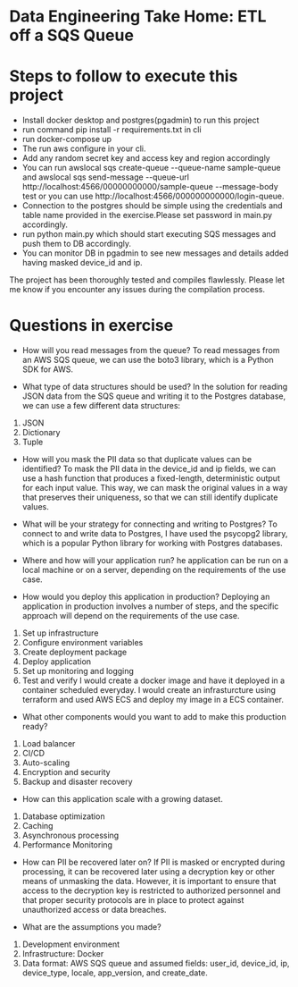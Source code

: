 # Data Engineering Take Home: ETL off a SQS Queue

# Steps to follow to execute this project
- Install docker desktop and postgres(pgadmin) to run this project
- run command pip install -r requirements.txt in cli
- run docker-compose up
- The run aws configure in your cli. 
- Add any random secret key and access key and region accordingly
- You can run awslocal sqs create-queue --queue-name sample-queue and awslocal sqs send-message --queue-url http://localhost:4566/00000000000/sample-queue --message-body test or you can use http://localhost:4566/000000000000/login-queue.
- Connection to the postgres should be simple using the credentials and table name provided in the exercise.Please set password in main.py accordingly.
- run python main.py which should start executing SQS messages and push them to DB accordingly.
- You can monitor DB in pgadmin to see new messages and details added having masked device_id and ip.

The project has been thoroughly tested and compiles flawlessly. Please let me know if you encounter any issues during the compilation process.

# Questions in exercise

- How will you read messages from the queue?
To read messages from an AWS SQS queue, we can use the boto3 library, which is a Python SDK for AWS. 

- What type of data structures should be used?
In the solution for reading JSON data from the SQS queue and writing it to the Postgres database, we can use a few different data structures:
1) JSON
2) Dictionary
3) Tuple

- How will you mask the PII data so that duplicate values can be identified?
To mask the PII data in the device_id and ip fields, we can use a hash function that produces a fixed-length, deterministic output for each input value. This way, we can mask the original values in a way that preserves their uniqueness, so that we can still identify duplicate values.

- What will be your strategy for connecting and writing to Postgres?
To connect to and write data to Postgres, I have used the psycopg2 library, which is a popular Python library for working with Postgres databases.

- Where and how will your application run?
he application can be run on a local machine or on a server, depending on the requirements of the use case. 

- How would you deploy this application in production?
Deploying an application in production involves a number of steps, and the specific approach will depend on the requirements of the use case. 
1) Set up infrastructure
2) Configure environment variables
3) Create deployment package
4) Deploy application
5) Set up monitoring and logging
6) Test and verify
I would create a docker image and have it deployed in a container scheduled everyday. I would create an infrasturcture using terraform and used AWS ECS and deploy my image in a ECS container.

- What other components would you want to add to make this production ready?
1) Load balancer
2) CI/CD
3) Auto-scaling
4) Encryption and security
5) Backup and disaster recovery

- How can this application scale with a growing dataset.
1) Database optimization
2) Caching
3) Asynchronous processing
4) Performance Monitoring
- How can PII be recovered later on?
If PII is masked or encrypted during processing, it can be recovered later using a decryption key or other means of unmasking the data. However, it is important to ensure that access to the decryption key is restricted to authorized personnel and that proper security protocols are in place to protect against unauthorized access or data breaches.

- What are the assumptions you made?
1) Development environment 
2) Infrastructure: Docker
3) Data format: AWS SQS queue and assumed fields: user_id, device_id, ip, device_type, locale, app_version, and create_date.